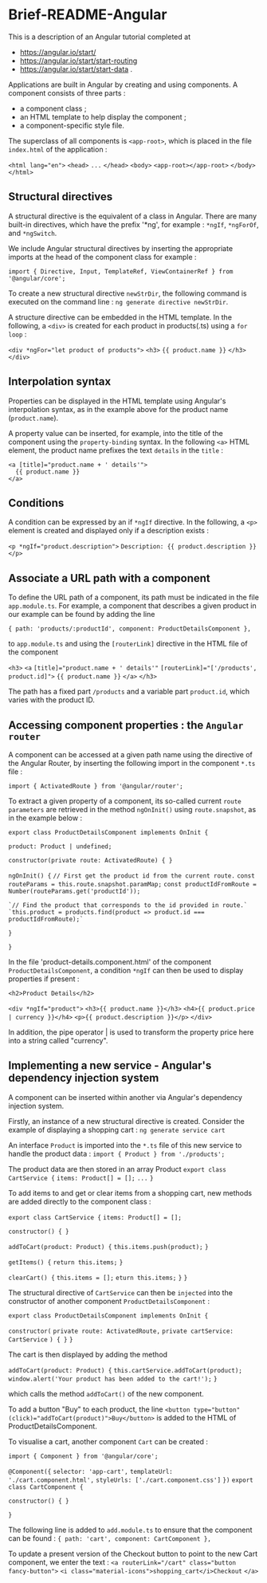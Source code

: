 # Brief-README-Angular

This is a description of an Angular tutorial completed at
- https://angular.io/start/
- https://angular.io/start/start-routing
- https://angular.io/start/start-data .

Applications are built in Angular by creating and using components.
A component consists of three parts :
- a component class ;
- an HTML template to help display the component ;
- a component-specific style file.

The superclass of all components is `<app-root>`, which is placed in the file `index.html` of the application :

`<html lang="en">`
  `<head>` `...` `</head>`
    `<body>`
     	`<app-root></app-root>`
    `</body>`
`</html>`


Structural directives
---------------------

A structural directive is the equivalent of a class in Angular. There are many built-in directives, which have the prefix '*ng', for example :
`*ngIf`, `*ngForOf`, and `*ngSwitch`.

We include Angular structural directives by inserting the appropriate imports at the head of the component class for example :

`import { Directive, Input, TemplateRef, ViewContainerRef } from '@angular/core';`

To create a new structural directive `newStrDir`, the following command is executed on the command line :
`ng generate directive newStrDir`.

A structure directive can be embedded in the HTML template. In the following, a `<div>` is created for each product in products(.ts) using a `for loop` :

`<div *ngFor="let product of products">`
  `<h3>`
      `{{ product.name }}`
  `</h3>`
`</div>`


Interpolation syntax
--------------------

Properties can be displayed in the HTML template using Angular's interpolation syntax, as in the example above for the product name (`product.name`).

A property value can be inserted, for example, into the title of the component using the `property-binding` syntax. In the following `<a>` HTML element, the product name prefixes the text `details` in the `title` :

    <a [title]="product.name + ' details'">
      {{ product.name }}
    </a>


Conditions
----------

A condition can be expressed by an if `*ngIf` directive. In the following, a `<p>` element is created and displayed only if a description exists : 

  `<p *ngIf="product.description">`
    `Description: {{ product.description }}`
  `</p>`


Associate a URL path with a component
-------------------------------------

To define the URL path of a component, its path must be indicated in the file
`app.module.ts`.
For example, a component that describes a given product in our example can be found by adding the line

`{ path: 'products/:productId', component: ProductDetailsComponent },`

to `app.module.ts` and using the `[routerLink]` directive in the HTML file of the component

  `<h3>`
    `<a`
      `[title]="product.name + ' details'"`
      `[routerLink]="['/products', product.id]">`
      `{{ product.name }}`
    `</a>`
  `</h3>`
  
The path has a fixed part `/products` and a variable part `product.id`, which varies with the product ID.


Accessing component properties : the `Angular router`
----------------------------------------------------

A component can be accessed at a given path name using the directive of the Angular Router, by inserting the following import in the component `*.ts` file :

`import { ActivatedRoute } from '@angular/router';`

To extract a given property of a component, its so-called current `route parameters` are retrieved in the method `ngOnInit()` using `route.snapshot`, as in the example below :

`export class ProductDetailsComponent implements OnInit {`

  `product: Product | undefined;`

  `constructor(private route: ActivatedRoute) { }`

  `ngOnInit() {`
  	`// First get the product id from the current route.`
  	`const routeParams = this.route.snapshot.paramMap;`
  	`const productIdFromRoute = Number(routeParams.get('productId'));`

  	`// Find the product that corresponds to the id provided in route.`
  	`this.product = products.find(product => product.id === productIdFromRoute);`
   `}`

`}`

In the file 'product-details.component.html' of the component `ProductDetailsComponent`, a condition `*ngIf` can then be used to display properties if present :

`<h2>Product Details</h2>`

`<div *ngIf="product">`
  `<h3>{{ product.name }}</h3>`
  `<h4>{{ product.price | currency }}</h4>`
  `<p>{{ product.description }}</p>`
`</div>`

In addition, the pipe operator | is used to transform the property price here into a string called "currency".


Implementing a new service -  Angular's dependency injection system
-------------------------------------------------------------------

A component can be inserted within another via Angular's dependency injection system. 

Firstly, an instance of a new structural directive is created. Consider the example of displaying a shopping cart :
`ng generate service cart`

An interface `Product` is imported into the `*.ts` file of this new service to handle the product data :
`import { Product } from './products';`

The product data are then stored in an array Product
`export class CartService {`
  `items: Product[] = [];`
`...`
`}`

To add items to and get or clear items from a shopping cart, new methods are added directly to the component class : 

`export class CartService {`
  `items: Product[] = [];`

  `constructor() { }`

  `addToCart(product: Product) {`
    `this.items.push(product);`
  `}`

  `getItems() {`
    `return this.items;`
  `}`

  `clearCart() {`
    `this.items = [];`
    `eturn this.items;`
  `}`
`}`

The structural directive of `CartService` can then be `injected` into the constructor of another component `ProductDetailsComponent` :

`export class ProductDetailsComponent implements OnInit {`

  `constructor(`
    `private route: ActivatedRoute,`
    `private cartService: CartService`
  `) { }`
`}`

The cart is then displayed by adding the method

  `addToCart(product: Product) {`
    `this.cartService.addToCart(product);`
    `window.alert('Your product has been added to the cart!');`
  `}`

which calls the method `addToCart()` of the new component.

To add a button "Buy" to each product, the line
  `<button type="button" (click)="addToCart(product)">Buy</button>`
is added to the HTML of ProductDetailsComponent.

To visualise a cart, another component `Cart` can be created :

`import { Component } from '@angular/core';`

`@Component({`
  `selector: 'app-cart',`
  `templateUrl: './cart.component.html',`
  `styleUrls: ['./cart.component.css']`
`})`
`export class CartComponent {`

  `constructor() { }`

`}`

The following line is added to `add.module.ts` to ensure that the
component can be found :
`{ path: 'cart', component: CartComponent },`

To update a present version of the Checkout button to point to the
new Cart component, we enter the text :
`<a routerLink="/cart" class="button fancy-button">`
  `<i class="material-icons">shopping_cart</i>Checkout`
`</a>`

